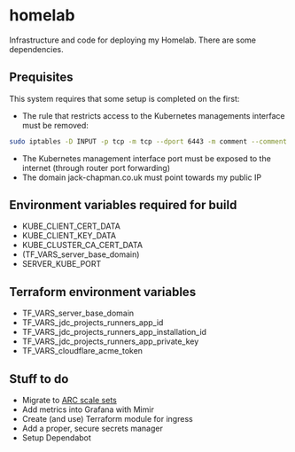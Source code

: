 # homelab

Infrastructure and code for deploying my Homelab. There are some dependencies.

## Prequisites

This system requires that some setup is completed on the first:
* The rule that restricts access to the Kubernetes managements interface must be removed:

```sh
sudo iptables -D INPUT -p tcp -m tcp --dport 6443 -m comment --comment "iX Custom Rule to drop connection requests to k8s cluster from external sources" -j DROP
```

* The Kubernetes management interface port must be exposed to the internet (through router port forwarding)
* The domain jack-chapman.co.uk must point towards my public IP

## Environment variables required for build

* KUBE_CLIENT_CERT_DATA
* KUBE_CLIENT_KEY_DATA
* KUBE_CLUSTER_CA_CERT_DATA
* (TF_VARS_server_base_domain)
* SERVER_KUBE_PORT

## Terraform environment variables

* TF_VARS_server_base_domain
* TF_VARS_jdc_projects_runners_app_id
* TF_VARS_jdc_projects_runners_app_installation_id
* TF_VARS_jdc_projects_runners_app_private_key
* TF_VARS_cloudflare_acme_token

## Stuff to do

* Migrate to [ARC scale sets](https://github.com/actions/actions-runner-controller/discussions/2775)
* Add metrics into Grafana with Mimir
* Create (and use) Terraform module for ingress
* Add a proper, secure secrets manager
* Setup Dependabot
